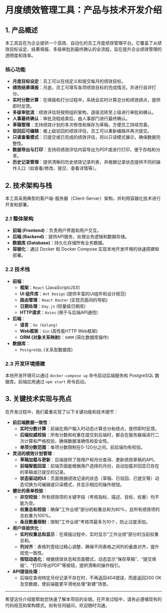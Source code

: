 # 月度绩效管理工具：产品与技术开发介绍

## **1. 产品概述**

本工具旨在为企业提供一个高效、自动化的员工月度绩效管理平台。它覆盖了从绩效目标设定、结果填报、多级审批到最终确认的全流程，旨在提升企业绩效管理的透明度和效率。

### **核心功能**

*   **月度目标设定**：员工可以在线定义和提交每月的绩效目标。
*   **绩效结果填报**：月底，员工可填写各项绩效目标的完成情况，并进行自评打分。
*   **实时分数计算**：在填报和打分过程中，系统会实时计算总分和绩效绩点，提供即时反馈。
*   **多级审批流**：绩效评估将按照组织架构，逐级流转至上级进行审批和确认。
*   **人事最终确认**：审批流程结束后，由人事部门进行最终确认。
*   **草稿管理**：支持绩效计划的多次修改和保存为草稿，方便员工持续完善。
*   **驳回后可编辑**：被上级驳回的绩效评估，员工可以重新编辑并再次提交。
*   **只读查看模式**：已提交或已完成的绩效评估，将以只读模式展示，确保数据完整性。
*   **数据导出与打印**：支持将绩效评估内容导出为PDF或进行打印，便于存档和分享。
*   **历史记录管理**：提供清晰的历史绩效记录列表，并根据记录状态提供不同的操作入口（如查看/修改、提交、查看详情等）。

## **2. 技术架构与栈**

本工具采用典型的客户端-服务器（Client-Server）架构，并利用容器化技术进行开发和部署。

### **2.1 整体架构**

*   **前端 (Frontend)**：负责用户界面和用户交互。
*   **后端 (Backend)**：提供API服务，处理业务逻辑和数据存储。
*   **数据库 (Database)**：持久化存储所有业务数据。
*   **容器化**：通过 Docker 和 Docker Compose 实现本地开发环境的快速搭建和部署。

### **2.2 技术栈**

*   **前端**：
    *   **框架**：`React` (JavaScript/JSX)
    *   **UI 组件库**：`Ant Design` (提供丰富的UI组件和设计规范)
    *   **路由管理**：`React Router` (实现页面间的导航)
    *   **日期处理**：`Day.js` (轻量级日期库)
    *   **HTTP请求**：`Axios` (用于与后端API通信)
*   **后端**：
    *   **语言**：`Go (Golang)`
    *   **Web框架**：`Gin` (高性能HTTP Web框架)
    *   **ORM (对象关系映射)**：`GORM` (简化数据库操作)
*   **数据库**：
    *   `PostgreSQL` (关系型数据库)

### **2.3 开发环境搭建**

本地开发环境可以通过 `docker-compose up` 命令启动后端服务和 PostgreSQL 数据库。前端应用通过 `npm start` 命令启动。

## **3. 关键技术实现与亮点**

在开发过程中，我们着重实现了以下关键功能和技术细节：

*   **前后端数据一致性**：
    *   **实时分数计算**：前端在用户输入时动态计算总分和绩点，提供即时反馈。
    *   **后端权威校验**：所有分数和权重在提交到后端时，都会在服务器端进行二次计算和严格校验，确保数据准确性和安全性。
    *   **单项分数范围**：单项分数限制在0-120分之间，前后端均有校验。
*   **灵活的绩效计划管理**：
    *   **草稿加载与更新**：后端提供了按用户和月份查询、更新绩效草稿的API。
    *   **前端智能回显**：前端页面能根据用户选择的月份，自动加载并回显已存在的草稿或已提交的记录。
    *   **状态驱动的UI**：页面根据绩效记录的状态（草稿、已驳回、已提交等）动态切换为可编辑或只读模式，并显示相应的操作按钮。
*   **健壮的表单校验**：
    *   **非空校验**：所有绩效项的关键字段（考核指标、描述、目标、权重）均不能为空。
    *   **权重总和校验**：确保“工作业绩”部分的权重总和为80%，且所有绩效项的总权重为100%。
    *   **条目数量限制**：限制“工作业绩”考核项最多为10个，防止过度添加。
*   **用户体验优化**：
    *   **实时权重总和显示**：在填报过程中，实时显示“工作业绩”部分的当前权重总和。
    *   **列对齐**：表格列宽经过精心调整，确保不同表格之间列的垂直对齐，提升视觉一致性。
    *   **按钮动态化**：根据绩效状态和页面模式，动态显示“保存草稿”、“提交填报”、“打印/导出PDF”等按钮，提供清晰的操作指引。
*   **API错误处理**：
    *   后端在查询特定月份记录不存在时，不再返回404错误，而是返回200 OK及空数据，使前端能更平滑地处理“新建”场景。

---

希望这份介绍能帮助您快速了解本项目的全貌。在开发过程中，请务必遵循现有的代码规范和架构模式。如有任何疑问，欢迎随时沟通。
